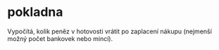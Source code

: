 # pokladna
Vypočítá, kolik peněz v hotovosti vrátit po zaplacení nákupu (nejmenší možný počet bankovek nebo mincí).
